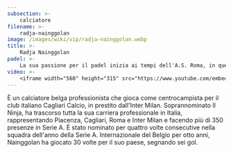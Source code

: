 ```yaml
---
subsection: >-
    calciatore
filename: >-
    radja-nainggolan
image: /images/wiki/vip/radja-nainggolan.webp
title: >-
    Radja Nainggolan
padel: >-
    La sua passione per il padel inizia ai tempi dell'A.S. Roma, in quel periodo - terminato con una partita a padel in piena notte di capodanno - infatti giocava all'Orange Futbolclub
video: >-
    <iframe width="560" height="315" src="https://www.youtube.com/embed/ssHResnIN_A" title="YouTube video player" frameborder="0" allow="accelerometer; autoplay; clipboard-write; encrypted-media; gyroscope; picture-in-picture" allowfullscreen></iframe>
---
```

È un calciatore belga professionista che gioca come centrocampista per il club italiano Cagliari Calcio, in prestito dall'Inter Milan. Soprannominato Il Ninja, ha trascorso tutta la sua carriera professionale in Italia, rappresentando Piacenza, Cagliari, Roma e Inter Milan e facendo più di 350 presenze in Serie A. È stato nominato per quattro volte consecutive nella squadra dell'anno della Serie A. Internazionale del Belgio per otto anni, Nainggolan ha giocato 30 volte per il suo paese, segnando sei gol.